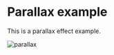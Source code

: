 # Parallax example
This is a parallax effect example.

<img src="https://i.ibb.co/4TrbN0s/parallax-1.gif" alt="parallax">
